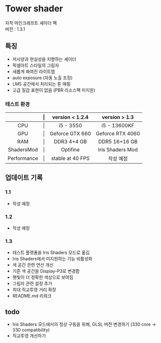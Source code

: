 # Tower shader

자작 마인크래프트 셰이더 팩  
버전 : 1.3.1

## 특징
- 저사양과 현실성을 지향하는 셰이더
- 픽셀아트 스타일의 그림자
- 새롭게 짜여진 라이트맵
- auto exposure (자동 노출 조정)
- LMS 공간에서 처리되는 톤 매핑
- 고급 질감 표현이 없음 (PBR 리소스팩 미지원)

### 테스트 환경

|             |  \| |  version < 1.2.4 |    version > 1.3 |
| :---------: | :-: | :--------------: | :--------------: |
|         CPU |  \| |        i5 - 3550 |     i5 - 13600KF |
|         GPU |  \| |  Geforce GTX 660 | Geforce RTX 4060 |
|         RAM |  \| |      DDR3 4+4 GB |    DDR5 16+16 GB |
|  ShadersMod |  \| |         Optifine | Iris Shaders Mod |
| Performance |  \| | stable at 40 FPS |        작성 예정 |

## 업데이트 기록

### 1.1
- 작성 예정

### 1.2
- 작성 예정

### 1.3
- 테스트 플랫폼을 Iris Shaders 모드로 옮김
- Iris Shaders에서 미지원하는 기능 비활성화
- 색 공간 관련 연산 개선
- 기준 색 공간을 Display-P3로 변경함
- 햇빛이 더 정확한 색상으로 보여짐
- 그림자 관련 설정 추가
- 최대 직교투영 거리 확장
- README.md 리워크

## todo

- Iris Shaders 모드에서의 정상 구동을 위해, GLSL 버전 변경하기 (330 core -> 330 compatibility)
- 직교투영 개선하기
